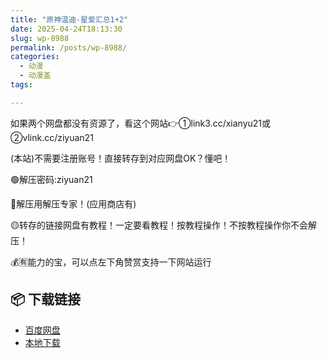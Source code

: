 ```yaml
---
title: "原神温迪-星爱汇总1+2"
date: 2025-04-24T18:13:30
slug: wp-8988
permalink: /posts/wp-8988/
categories:
  - 动漫
  - 动漫盖
tags:

---
```


如果两个网盘都没有资源了，看这个网站👉①link3.cc/xianyu21或②vlink.cc/ziyuan21

(本站)不需要注册账号！直接转存到对应网盘OK？懂吧！

🟢解压密码:ziyuan21

🔵解压用解压专家！(应用商店有)

🟡转存的链接网盘有教程！一定要看教程！按教程操作！不按教程操作你不会解压！

💰🈶能力的宝，可以点左下角赞赏支持一下网站运行

## 📦 下载链接
- [百度网盘](https://blziyuan21.com/pay-download/8988?key=e1aff72f2b&down_id=0)
- [本地下载](https://blziyuan21.com/pay-download/8988?key=e1aff72f2b&down_id=1)

